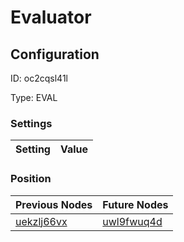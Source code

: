 # Evaluator
## Configuration
ID:  oc2cqsl41l

Type: EVAL 


### Settings
| Setting | Value  |
| :------------------------ | ---------------------------------------- |
 




### Position
| Previous Nodes | Future Nodes |
| :------------- | ------------ |
| [uekzlj66vx](./uekzlj66vx.md) | [uwl9fwuq4d](./uwl9fwuq4d.md) |